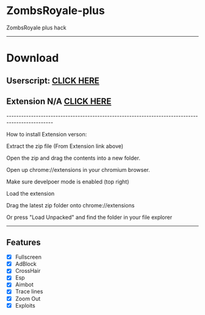 # ZombsRoyale-plus

ZombsRoyale plus hack

-------------------------------------------------------------------------------------------------
# Download

<h2>Userscript: <a href="https://github.com/THEGUY3ds/ZombsRoyale-plus/raw/master/zombsroyaleplus.user.js" target="_blank">CLICK HERE</a></h2>
<h2>Extension N/A <a href="" target="_blank">CLICK HERE</a></h2>
-------------------------------------------------------------------------------------------------

How to install Extension verson:

Extract the zip file (From Extension link above)

Open the zip and drag the contents into a new folder.

Open up chrome://extensions in your chromium browser.

Make sure develpoer mode is enabled (top right)

Load the extension

Drag the latest zip folder onto chrome://extensions

Or press "Load Unpacked" and find the folder in your file explorer

-------------------------------------------------------------------------------------------------
## Features
- [x] Fullscreen
- [x] AdBlock
- [x] CrossHair
- [x] Esp 
- [x] Aimbot
- [x] Trace lines
- [x] Zoom Out
- [x] Exploits

